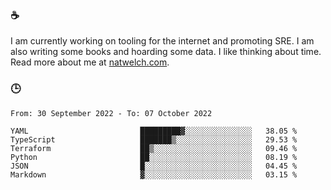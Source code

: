 ### ☕

I am currently working on tooling for the internet and promoting SRE. I am also writing some books and hoarding some data. I like thinking about time. Read more about me at [natwelch.com](https://natwelch.com).

### 🕒

<!--START_SECTION:waka-->

```text
From: 30 September 2022 - To: 07 October 2022

YAML                         █████████▓░░░░░░░░░░░░░░░   38.05 %
TypeScript                   ███████▒░░░░░░░░░░░░░░░░░   29.53 %
Terraform                    ██▒░░░░░░░░░░░░░░░░░░░░░░   09.46 %
Python                       ██░░░░░░░░░░░░░░░░░░░░░░░   08.19 %
JSON                         █░░░░░░░░░░░░░░░░░░░░░░░░   04.45 %
Markdown                     ▓░░░░░░░░░░░░░░░░░░░░░░░░   03.15 %
```

<!--END_SECTION:waka-->
